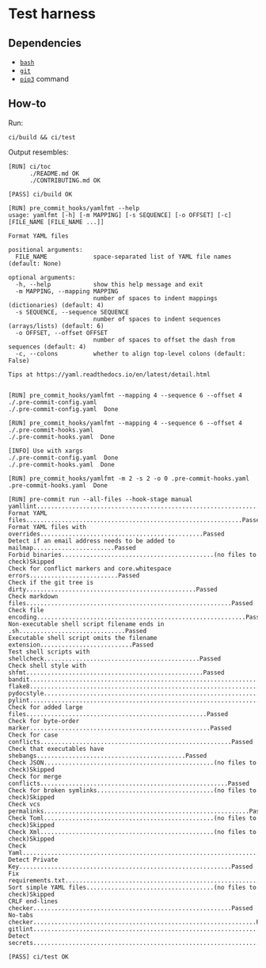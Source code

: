 # Test harness

## Dependencies

* [`bash`](https://www.gnu.org/software/bash/bash.html)
* [`git`](https://github.com/git/git)
* [`pip3`](http://www.pip-installer.org) command


## How-to

Run:

    ci/build && ci/test

Output resembles:

    [RUN] ci/toc
          ./README.md OK
          ./CONTRIBUTING.md OK

    [PASS] ci/build OK

    [RUN] pre_commit_hooks/yamlfmt --help
    usage: yamlfmt [-h] [-m MAPPING] [-s SEQUENCE] [-o OFFSET] [-c] [FILE_NAME [FILE_NAME ...]]

    Format YAML files

    positional arguments:
      FILE_NAME             space-separated list of YAML file names (default: None)

    optional arguments:
      -h, --help            show this help message and exit
      -m MAPPING, --mapping MAPPING
                            number of spaces to indent mappings (dictionaries) (default: 4)
      -s SEQUENCE, --sequence SEQUENCE
                            number of spaces to indent sequences (arrays/lists) (default: 6)
      -o OFFSET, --offset OFFSET
                            number of spaces to offset the dash from sequences (default: 4)
      -c, --colons          whether to align top-level colons (default: False)

    Tips at https://yaml.readthedocs.io/en/latest/detail.html


    [RUN] pre_commit_hooks/yamlfmt --mapping 4 --sequence 6 --offset 4 ./.pre-commit-config.yaml
    ./.pre-commit-config.yaml  Done

    [RUN] pre_commit_hooks/yamlfmt --mapping 4 --sequence 6 --offset 4 ./.pre-commit-hooks.yaml
    ./.pre-commit-hooks.yaml  Done

    [INFO] Use with xargs
    ./.pre-commit-config.yaml  Done
    ./.pre-commit-hooks.yaml  Done

    [RUN] pre_commit_hooks/yamlfmt -m 2 -s 2 -o 0 .pre-commit-hooks.yaml
    .pre-commit-hooks.yaml  Done

    [RUN] pre-commit run --all-files --hook-stage manual
    yamllint......................................................................Passed
    Format YAML files.............................................................Passed
    Format YAML files with overrides..............................................Passed
    Detect if an email address needs to be added to mailmap.......................Passed
    Forbid binaries...........................................(no files to check)Skipped
    Check for conflict markers and core.whitespace errors.........................Passed
    Check if the git tree is dirty................................................Passed
    Check markdown files..........................................................Passed
    Check file encoding...........................................................Passed
    Non-executable shell script filename ends in .sh..............................Passed
    Executable shell script omits the filename extension..........................Passed
    Test shell scripts with shellcheck............................................Passed
    Check shell style with shfmt..................................................Passed
    bandit........................................................................Passed
    flake8........................................................................Passed
    pydocstyle....................................................................Passed
    pylint........................................................................Passed
    Check for added large files...................................................Passed
    Check for byte-order marker...................................................Passed
    Check for case conflicts......................................................Passed
    Check that executables have shebangs..........................................Passed
    Check JSON................................................(no files to check)Skipped
    Check for merge conflicts.....................................................Passed
    Check for broken symlinks.................................(no files to check)Skipped
    Check vcs permalinks..........................................................Passed
    Check Toml................................................(no files to check)Skipped
    Check Xml.................................................(no files to check)Skipped
    Check Yaml....................................................................Passed
    Detect Private Key............................................................Passed
    Fix requirements.txt..........................................................Passed
    Sort simple YAML files....................................(no files to check)Skipped
    CRLF end-lines checker........................................................Passed
    No-tabs checker...............................................................Passed
    gitlint.......................................................................Passed
    Detect secrets................................................................Passed

    [PASS] ci/test OK
